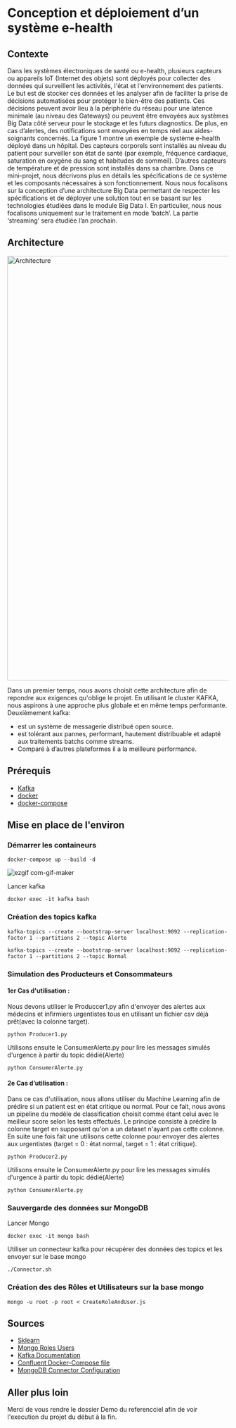 # Conception et déploiement d’un système e-health 
## Contexte
Dans les systèmes électroniques de santé ou e-health, plusieurs capteurs ou appareils IoT (Internet des objets) sont déployés pour collecter des données qui surveillent les activités, l'état et l'environnement des patients. Le but est de stocker ces données et les analyser afin de faciliter la prise de décisions automatisées pour protéger le bien-être des patients. Ces décisions peuvent avoir lieu à la périphérie du réseau pour une latence minimale (au niveau des Gateways) ou peuvent être envoyées aux systèmes Big Data côté serveur pour le stockage et les futurs diagnostics. De plus, en cas d’alertes, des notifications sont envoyées en temps réel aux aides- soignants concernés.
La figure 1 montre un exemple de système e-health déployé dans un hôpital. Des capteurs corporels sont installés au niveau du patient pour surveiller son état de santé (par exemple, fréquence cardiaque, saturation en oxygène du sang et habitudes de sommeil). D’autres capteurs de température et de pression sont installés dans sa chambre.
Dans ce mini-projet, nous décrivons plus en détails les spécifications de ce système et les composants nécessaires à son fonctionnement. Nous nous focalisons sur la conception d’une architecture Big Data permettant de respecter les spécifications et de déployer une solution tout en se basant sur les technologies étudiées dans le module Big Data I. En particulier, nous nous focalisons uniquement sur le traitement en mode ‘batch’. La partie ‘streaming’ sera étudiée l’an prochain.
## Architecture
<img width="964" alt="Architecture" src="https://user-images.githubusercontent.com/53083052/177451032-5269919d-4908-4354-a26c-9166088feb74.png">

Dans un premier temps, nous avons choisit cette architecture afin de repondre aux exigences qu'oblige le projet.
En utilisant le cluster KAFKA, nous aspirons à une approche plus globale et en même temps performante.
Deuxièmement kafka:
* est un système de messagerie distribué open source.
* est tolérant aux pannes, performant, hautement distribuable et adapté aux traitements batchs comme streams.
* Comparé à d’autres plateformes il a la meilleure performance.
## Prérequis
* [Kafka](https://kafka.apache.org/downloads)
* [docker](https://docs.docker.com/get-docker/)
* [docker-compose](https://docs.docker.com/compose/install/)
## Mise en place de l'environ
### Démarrer les containeurs
```
docker-compose up --build -d
```
![ezgif com-gif-maker](https://user-images.githubusercontent.com/53083052/177546269-57978559-d612-4878-9722-efa3ffb2b60a.gif)

Lancer kafka
```
docker exec -it kafka bash
```
### Création des topics kafka
```
kafka-topics --create --bootstrap-server localhost:9092 --replication-factor 1 --partitions 2 --topic Alerte
```

```
kafka-topics --create --bootstrap-server localhost:9092 --replication-factor 1 --partitions 2 --topic Normal
```
### Simulation des Producteurs et Consommateurs
#### 1er Cas d'utilisation :
Nous devons utiliser le Produccer1.py afin d'envoyer des alertes aux médecins et infirmiers urgentistes tous en utilisant un fichier csv déjà prêt(avec la colonne target).
```
python Producer1.py
```
Utilisons ensuite le ConsumerAlerte.py pour lire les messages simulés d'urgence à partir du topic dédié(Alerte)
```
python ConsumerAlerte.py
```
#### 2e Cas d’utilisation :
Dans ce cas d'utilisation, nous allons utiliser du Machine Learning afin de prédire si un patient est en état critique ou normal. Pour ce fait, nous avons un pipeline du modèle de classification choisit comme étant celui avec le meilleur score selon les tests effectués.
Le principe consiste à prédire la colonne target en supposant qu'on a un dataset n'ayant pas cette colonne. En suite une fois fait une utilisons cette colonne pour envoyer des alertes aux urgentistes (target = 0 : état normal, target = 1 : état critique).

```
python Producer2.py
```
Utilisons ensuite le ConsumerAlerte.py pour lire les messages simulés d'urgence à partir du topic dédié(Alerte)
```
python ConsumerAlerte.py
```
### Sauvergarde des données sur MongoDB
Lancer Mongo
```
docker exec -it mongo bash
```
Utiliser un connecteur kafka pour récupérer des données des topics et les envoyer sur le base mongo
```
./Connector.sh
```
### Création des des Rôles et Utilisateurs sur la base mongo
```
mongo -u root -p root < CreateRoleAndUser.js
```
## Sources
* [Sklearn](https://scikit-learn.org/stable/)
* [Mongo Roles Users](https://www.mongodb.com/docs/manual/tutorial/manage-users-and-roles/)
* [Kafka Documentation](https://kafka.apache.org/documentation/)
* [Confluent Docker-Compose file](https://github.com/confluentinc)
* [MongoDB Connector Configuration](https://www.mongodb.com/docs/kafka-connector/current/)


## Aller plus loin
Merci de vous rendre le dossier Demo du referencciel afin de voir l'execution du projet du début à la fin.
